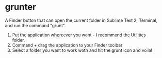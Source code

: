 grunter
=======

A Finder button that can open the current folder in Sublime Text 2, Terminal, and run the command "grunt".

1. Put the application whereever you want - I recommend the Utilities folder. 
2. Command + drag the application to your Finder toolbar
3. Select a folder you want to work woth and hit the grunt icon and voila!
